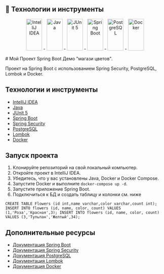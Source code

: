 ## :rocket: Технологии и инструменты

<p align="center">
 <a href="images/search?form=IARRTH&q=intellij+idea&first=1"><img src="https://th.bing.com/th?id=OSK.1092f43f0366fbf2d19494b8553ee2d8&w=148&h=148&c=7&o=6&dpr=1.1&pid=SANGAM" width="50" height="100" alt="IntelliJ IDEA"/></a>
- <a href="/images/search?view=detailV2&ccid=%2fLm%2fT3sc&id=0D2B1B2836C364BFBBA1E148C35EB983C3CE70B7&thid=OIP._Lm_T3scKhVEVFC54gcRxwHaE8&mediaurl=https%3a%2f%2fdownload.logo.wine%2flogo%2fJava_(programming_language)%2fJava_(programming_language)-Logo.wine.png&cdnurl=https%3a%2f%2fth.bing.com%2fth%2fid%2fR.fcb9bf4f7b1c2a15445450b9e20711c7%3frik%3dt3DOw4O5XsNI4Q%26pid%3dImgRaw%26r%3d0&exph=2000&expw=3000&q=java&simid=608014644935275944&FORM=IRPRST&ck=94A12116733BCD055B8A01222B26DDAF&selectedIndex=0"><img src="https://th.bing.com/th/id/OIP._Lm_T3scKhVEVFC54gcRxwHaE8?w=244&h=180&c=7&r=0&o=5&dpr=1.1&pid=1.7" width="50" height="100" alt="Java"/></a>
- <a href="/images/search?view=detailV2&ccid=%2bCwtlr7R&id=963E43FE2FB9982479588EB17094ED3A50685047&thid=OIP.-Cwtlr7RiFaE1uuwFzvVEQHaEK&mediaurl=https%3a%2f%2ffiles.speakerdeck.com%2fpresentations%2f7f3a63c8ecbb4bd98f4878fab2e07b09%2fslide_0.jpg&cdnurl=https%3a%2f%2fth.bing.com%2fth%2fid%2fR.f82c2d96bed1885684d6ebb0173bd511%3frik%3dR1BoUDrtlHCxjg%26pid%3dImgRaw%26r%3d0&exph=576&expw=1024&q=junit5+&simid=608021022964537915&FORM=IRPRST&ck=6AFEF9FAE60B9D5CF78A25B562E1E84F&selectedIndex=60"><img src="https://th.bing.com/th/id/OIP.-Cwtlr7RiFaE1uuwFzvVEQHaEK?w=253&h=181&c=7&r=0&o=5&dpr=1.1&pid=1.7" width="50" height="100" alt="JUnit 5"/></a>
- <a href="/images/search?form=IARRTH&q=spring+framework&first=1"><img src="https://th.bing.com/th?id=OSK.d63a4ed00425c1e5826a1ad6f240bd26&w=188&h=132&c=7&o=6&dpr=1.1&pid=SANGAM" width="50" height="100" alt="Spring Boot"/></a>
- <a href="/images/search?form=IARRTH&q=postgresql&first=1"><img src="https://th.bing.com/th?id=OSK.1c3948e43e80a33a286269c9bbfceb00&w=148&h=148&c=7&o=6&dpr=1.1&pid=SANGAM" width="50" height="100" alt="PostgreSQL"/></a>
- <a href="/images/search?form=IARRTH&q=docker&first=1"><img src="https://th.bing.com/th?id=OSK.140b08125adeaa264195719c4a83002c&w=188&h=132&c=7&o=6&dpr=1.1&pid=SANGAM" width="50" height="100" alt="Docker"/></a></a>
</p>
# Мой Проект Spring Boot Демо  "магази цветов".

Проект на Spring Boot с использованием Spring Security, PostgreSQL, Lombok и Docker.

## Технологии и инструменты

- [IntelliJ IDEA](https://www.jetbrains.com/idea/)
- [Java](https://www.java.com/)
- [JUnit 5](https://junit.org/junit5/)
- [Spring Boot](https://spring.io/projects/spring-boot)
- [Spring Security](https://spring.io/projects/spring-security)
- [PostgreSQL](https://www.postgresql.org/)
- [Lombok](https://projectlombok.org/)
- [Docker](https://www.docker.com/)

## Запуск проекта

1. Клонируйте репозиторий на свой локальный компьютер.
2. Откройте проект в IntelliJ IDEA.
3. Убедитесь, что у вас установлены Java, Docker и Docker Compose.
4. Запустите Docker и выполните `docker-compose up -d`.
5. Запустите приложение Spring Boot.
6. Подключиться к БД и создать таблицу и колонки см. ниже

`CREATE TABLE Flowers (id int,name varchar,color varchar,count int);`
`INSERT INTO flowers (id, name, color, count) VALUES (1,'Роза','Красная',3); INSERT INTO flowers (id, name, color, count) VALUES (3,'Тульпан','Желтый',34);`

## Дополнительные ресурсы

- [Документация Spring Boot](https://spring.io/guides/gs/spring-boot/)
- [Документация Spring Security](https://docs.spring.io/spring-security/site/docs/current/reference/html5/)
- [Документация PostgreSQL](https://www.postgresql.org/docs/)
- [Документация Lombok](https://projectlombok.org/features/all)
- [Документация Docker](https://docs.docker.com/get-started/)


